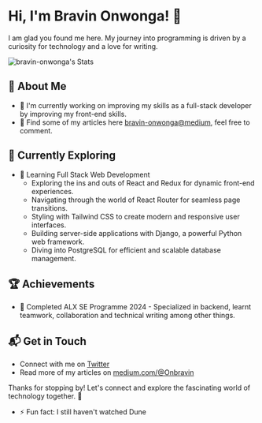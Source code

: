 # Hi, I'm Bravin Onwonga! 👋

I am glad you found me here. My journey into programming is driven by a curiosity for technology and a love for writing.

![bravin-onwonga's Stats](https://github-readme-stats.vercel.app/api?username=bravin-onwonga&theme=vue-dark&show_icons=true&count_private=true&title_color=6600FF&text_color==CC3FF&icon_color=CC3FF&bg_color=000000&hide_border=false)

## 🚀 About Me

- 🔭 I'm currently working on improving my skills as a full-stack developer by improving my front-end skills.
- 📝 Find some of my articles here [bravin-onwonga@medium](https://medium.com/@onbravin), feel free to comment.

## 🌱 Currently Exploring

- 🚀 Learning Full Stack Web Development
  - Exploring the ins and outs of React and Redux for dynamic front-end experiences.
  - Navigating through the world of React Router for seamless page transitions.
  - Styling with Tailwind CSS to create modern and responsive user interfaces.
  - Building server-side applications with Django, a powerful Python web framework.
  - Diving into PostgreSQL for efficient and scalable database management.

 ## 🏆 Achievements

- 🌟 Completed ALX SE Programme 2024 - Specialized in backend, learnt teamwork, collaboration and technical writing among other things.


## 📬 Get in Touch

- Connect with me on [Twitter](https://twitter.com/OnwongaBravin)
- Read more of my articles on [medium.com/@Onbravin](https://medium.com/@onbravin)

Thanks for stopping by! Let's connect and explore the fascinating world of technology together. 🚀

- ⚡ Fun fact: I still haven't watched Dune

